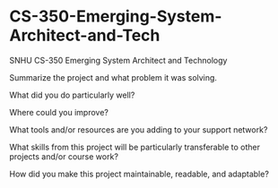 # CS-350-Emerging-System-Architect-and-Tech
SNHU CS-350 Emerging System Architect and Technology

Summarize the project and what problem it was solving.


What did you do particularly well?


Where could you improve?


What tools and/or resources are you adding to your support network?


What skills from this project will be particularly transferable to other projects and/or course work?


How did you make this project maintainable, readable, and adaptable?


